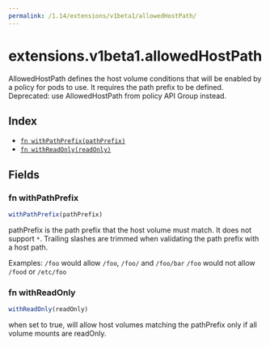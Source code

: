 ```yaml
---
permalink: /1.14/extensions/v1beta1/allowedHostPath/
---
```


# extensions.v1beta1.allowedHostPath

AllowedHostPath defines the host volume conditions that will be enabled by a policy for pods to use. It requires the path prefix to be defined. Deprecated: use AllowedHostPath from policy API Group instead.

## Index

* [`fn withPathPrefix(pathPrefix)`](#fn-withpathprefix)
* [`fn withReadOnly(readOnly)`](#fn-withreadonly)

## Fields

### fn withPathPrefix

```ts
withPathPrefix(pathPrefix)
```

pathPrefix is the path prefix that the host volume must match. It does not support `*`. Trailing slashes are trimmed when validating the path prefix with a host path.

Examples: `/foo` would allow `/foo`, `/foo/` and `/foo/bar` `/foo` would not allow `/food` or `/etc/foo`

### fn withReadOnly

```ts
withReadOnly(readOnly)
```

when set to true, will allow host volumes matching the pathPrefix only if all volume mounts are readOnly.